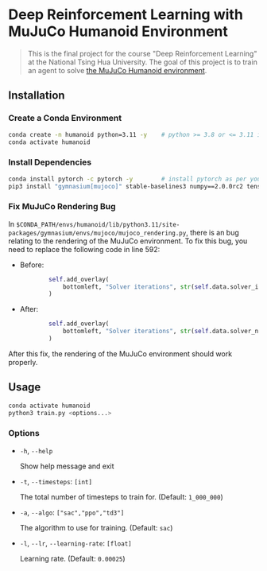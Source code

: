 # Deep Reinforcement Learning with MuJuCo Humanoid Environment

> This is the final project for the course "Deep Reinforcement Learning" at the National Tsing Hua University.
> The goal of this project is to train an agent to solve [the MuJuCo Humanoid environment](https://gymnasium.farama.org/main/environments/mujoco/humanoid/).

## Installation

### Create a Conda Environment

```bash
conda create -n humanoid python=3.11 -y    # python >= 3.8 or <= 3.11 is required
conda activate humanoid
```

### Install Dependencies

```bash
conda install pytorch -c pytorch -y        # install pytorch as per your operating system
pip3 install "gymnasium[mujoco]" stable-baselines3 numpy==2.0.0rc2 tensorboard
```

### Fix MuJuCo Rendering Bug

In `$CONDA_PATH/envs/humanoid/lib/python3.11/site-packages/gymnasium/envs/mujoco/mujoco_rendering.py`, there is an bug relating to the rendering of the MuJuCo environment.
To fix this bug, you need to replace the following code in line 592:

- Before:
    ```python
            self.add_overlay(
                bottomleft, "Solver iterations", str(self.data.solver_iter + 1)
            )
    ```

- After:
    ```python
            self.add_overlay(
                bottomleft, "Solver iterations", str(self.data.solver_niter + 1)
            )
    ```

After this fix, the rendering of the MuJuCo environment should work properly.

## Usage

```bash
conda activate humanoid
python3 train.py <options...>
```

### Options

- `-h`, `--help`

    Show help message and exit

- `-t`, `--timesteps`: `[int]`
                    
    The total number of timesteps to train for. (Default: `1_000_000`)

- `-a`, `--algo`: `["sac","ppo","td3"]`

    The algorithm to use for training. (Default: `sac`)

- `-l`, `--lr`, `--learning-rate`: `[float]`

    Learning rate. (Default: `0.00025`)
